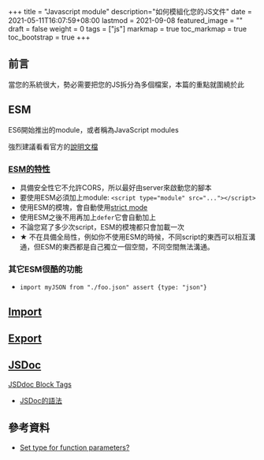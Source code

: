 +++
title = "Javascript module"
description="如何模組化您的JS文件"
date = 2021-05-11T16:07:59+08:00
lastmod = 2021-09-08
featured_image = ""
draft = false
weight = 0
tags = ["js"]
markmap = true
toc_markmap = true
toc_bootstrap = true
+++


## 前言

當您的系統很大，勢必需要把您的JS拆分為多個檔案，本篇的重點就圍繞於此

## ESM

ES6開始推出的module，或者稱為JavaScript modules

強烈建議看看官方的[說明文檔](https://developer.mozilla.org/en-US/docs/Web/JavaScript/Guide/Modules#renaming_imports_and_exports)

### [ESM的特性](https://developer.mozilla.org/en-US/docs/Web/JavaScript/Guide/Modules#other_differences_between_modules_and_standard_scripts)

- 具備安全性它不允許CORS，所以最好由server來啟動您的腳本
- 要使用ESM必須加上module: ``<script type="module" src="..."></script>``
- 使用ESM的模塊，會自動使用[strict mode](https://developer.mozilla.org/en-US/docs/Web/JavaScript/Reference/Strict_mode)
- 使用ESM之後不用再加上``defer``它會自動加上
- 不論您寫了多少次script，ESM的模塊都只會加載一次
- ★ 不在具備全局性，例如你不使用ESM的時候，不同script的東西可以相互溝通，但ESM的東西都是自己獨立一個空間，不同空間無法溝通。


### 其它ESM很酷的功能

-  ``import myJSON from "./foo.json" assert {type: "json"}``

## [Import](https://developer.mozilla.org/en-US/docs/Web/JavaScript/Reference/Statements/import#syntax)

## [Export](https://developer.mozilla.org/en-US/docs/web/javascript/reference/statements/export#syntax)


## [JSDoc](https://jsdoc.app/)

[JSDdoc Block Tags](https://jsdoc.app/#block-tags)

- [JSDoc的語法](https://jsdoc.app/#block-tags)

## 參考資料

- [Set type for function parameters?](https://stackoverflow.com/a/67482472/9935654)
